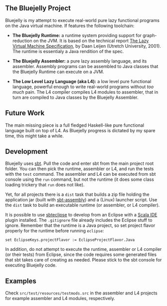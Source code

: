 ## The Bluejelly Project

Bluejelly is my attempt to execute real-world pure lazy functional programs on the 
Java virtual machine. If features the following toolchain:

* **The Bluejelly Runtime:** a runtime system providing support for graph-reduction on the JVM.
    It is based on the technical report [The Lazy Virtual Machine Specification][lvm], by Daan 
    Leijen (Utretch University, 2001). The runtime is essentialy a Java rendition of the spec.

* **The Bluejelly Assembler:** a pure lazy assembly language, and its assembler. Assembly 
    programs can be assembled to Java classes that the Bluejelly Runtime can execute on a JVM.

* **The Low Level Lazy Language (aka L4):** a low level pure functional language, powerful 
    enough to write real-world programs without *too much* pain. The L4 compiler compiles L4
    modules to assembler, that in turn are compiled to Java classes by the Bluejelly Assembler.

## Future Work

The main missing piece is a full fledged Haskell-like pure functional language built on
top of L4. As Bluejelly progress is dictated by my spare time, this might take a while.

## Development

Bluejelly uses [sbt][]. Pull the code and enter sbt from the main project root folder. You can
then pick the runtime, assembler or L4, and run the tests with the `test` command. The assembler 
and L4 can be executed from sbt console using the `run` command, but not the runtime (it does 
some class loading trickery that `run` does not like).

Yet, for all projects there is a `dist` task that builds a zip file holding the application jar 
(built with [sbt-assembly][sbtasm]) and a (Linux) launcher script. Use the `dist` task to build an
executable runtime (or assembler, or L4 compiler).

It is possible to use [sbteclipse][] to develop from an Eclipse with a [Scala IDE][scalaide] plugin 
installed. The `.gitignore` file already includes the Eclipse stuff to ignore. Remember that the
runtime is a Java project, so set project flavor properly for the runtime before running `eclipse`:

    set EclipseKeys.projectFlavor := EclipseProjectFlavor.Java

In addition, do not attempt to execute the runtime, assembler or L4 compiler (or their tests) from
Eclipse, since the code requires some generated files that sbt takes care of creating as needed.
Please stick to the sbt console for executing Bluejelly code.

## Examples

Check `src/test/resources/testmods.src` in the assembler and L4 projects for example assembler
and L4 modules, respectively.

[lvm]:        http://www.cs.uu.nl/research/techreps/repo/CS-2004/2004-052.pdf
[sbt]:        http://www.scala-sbt.org/
[sbtasm]:     https://github.com/sbt/sbt-assembly
[sbteclipse]: https://github.com/typesafehub/sbteclipse
[scalaide]:   http://scala-ide.org/


